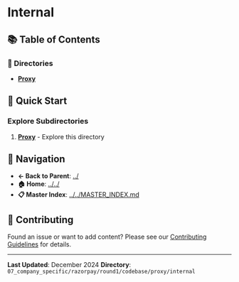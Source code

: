 # Internal

## 📚 Table of Contents

### 📁 Directories

- **[Proxy](proxy/)**

## 🚀 Quick Start

### Explore Subdirectories
1. **[Proxy](proxy/)** - Explore this directory

## 🔗 Navigation

- **← Back to Parent**: [../](../)
- **🏠 Home**: [../../](../..)
- **📋 Master Index**: [../../MASTER_INDEX.md](../../../../../../..MASTER_INDEX.md)

## 🤝 Contributing

Found an issue or want to add content? Please see our [Contributing Guidelines](../../../../../../CONTRIBUTING.md) for details.

---

**Last Updated**: December 2024
**Directory**: `07_company_specific/razorpay/round1/codebase/proxy/internal`
